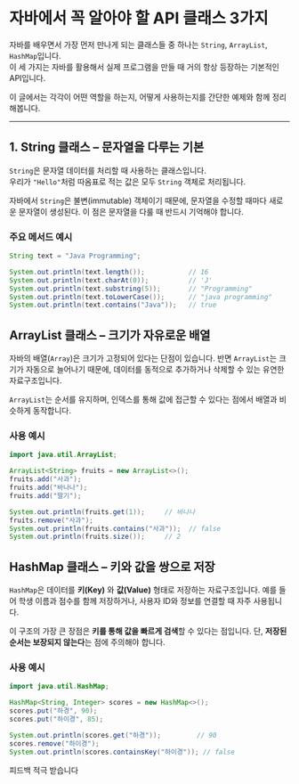 # 자바에서 꼭 알아야 할 API 클래스 3가지

자바를 배우면서 가장 먼저 만나게 되는 클래스들 중 하나는 `String`, `ArrayList`, `HashMap`입니다. <br>
이 세 가지는 자바를 활용해서 실제 프로그램을 만들 때 거의 항상 등장하는 기본적인 API입니다.

이 글에서는 각각이 어떤 역할을 하는지, 어떻게 사용하는지를 간단한 예제와 함께 정리해봅니다.

---

## 1. String 클래스 – 문자열을 다루는 기본

`String`은 문자열 데이터를 처리할 때 사용하는 클래스입니다.  
우리가 `"Hello"`처럼 따옴표로 적는 값은 모두 `String` 객체로 처리됩니다.

자바에서 `String`은 불변(immutable) 객체이기 때문에, 문자열을 수정할 때마다 새로운 문자열이 생성된다. 이 점은 문자열을 다룰 때 반드시 기억해야 합니다.

### 주요 메서드 예시
```java
String text = "Java Programming";

System.out.println(text.length());           // 16
System.out.println(text.charAt(0));          // 'J'
System.out.println(text.substring(5));       // "Programming"
System.out.println(text.toLowerCase());      // "java programming"
System.out.println(text.contains("Java"));   // true

```

## ArrayList 클래스 – 크기가 자유로운 배열

자바의 배열(`Array`)은 크기가 고정되어 있다는 단점이 있습니다.
반면 `ArrayList`는 크기가 자동으로 늘어나기 때문에, 데이터를 동적으로 추가하거나 삭제할 수 있는 유연한 자료구조입니다.

`ArrayList`는 순서를 유지하며, 인덱스를 통해 값에 접근할 수 있다는 점에서 배열과 비슷하게 동작합니다.

### 사용 예시
```java
import java.util.ArrayList;

ArrayList<String> fruits = new ArrayList<>();
fruits.add("사과");
fruits.add("바나나");
fruits.add("딸기");

System.out.println(fruits.get(1));     // 바나나
fruits.remove("사과");
System.out.println(fruits.contains("사과"));  // false
System.out.println(fruits.size());     // 2

```

## HashMap 클래스 – 키와 값을 쌍으로 저장

`HashMap`은 데이터를 **키(Key)** 와 **값(Value)** 형태로 저장하는 자료구조입니다.
예를 들어 학생 이름과 점수를 함께 저장하거나, 사용자 ID와 정보를 연결할 때 자주 사용됩니다.

이 구조의 가장 큰 장점은 **키를 통해 값을 빠르게 검색**할 수 있다는 점입니다.
단, **저장된 순서는 보장되지 않는다**는 점에 주의해야 합니다.

### 사용 예시
```java
import java.util.HashMap;

HashMap<String, Integer> scores = new HashMap<>();
scores.put("하경", 90);
scores.put("하이경", 85);

System.out.println(scores.get("하경"));         // 90
scores.remove("하이경");
System.out.println(scores.containsKey("하이경")); // false

```

피드백 적극 받습니다
